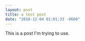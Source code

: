 ```yaml
---
layout: post
title: a test post
date: "2018-12-04 01:01:33 -0600"
---
```


This is a post I'm trying to use.
